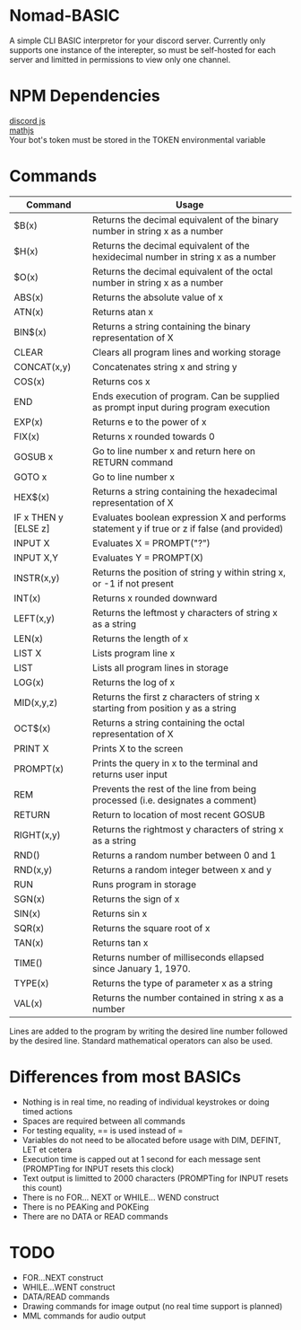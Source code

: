 # Nomad-BASIC

A simple CLI BASIC interpretor for your discord server. Currently only supports one instance of the interepter, so must be self-hosted for each server and limitted in permissions to view only one channel.

# NPM Dependencies 

[discord js](https://discord.js.org/#/)  
[mathjs](https://mathjs.org/)  
Your bot's token must be stored in the TOKEN environmental variable  

# Commands 

| Command | Usage |
| ------------- | ------------- |
| $B(x)  | Returns the decimal equivalent of the binary number in string x as a number|
| $H(x)  | Returns the decimal equivalent of the hexidecimal number in string x as a number|
| $O(x)  | Returns the decimal equivalent of the octal number in string x as a number|
| ABS(x)  | Returns the absolute value of x |
| ATN(x)  | Returns atan x |
| BIN$(x)  | Returns a string containing the binary representation of X |
| CLEAR | Clears all program lines and working storage|
| CONCAT(x,y)  | Concatenates string x and string y |
| COS(x)  | Returns cos x |
| END | Ends execution of program. Can be supplied as prompt input during program execution |
| EXP(x)  | Returns e to the power of x |
| FIX(x)  | Returns x rounded towards 0 |
| GOSUB x | Go to line number x and return here on RETURN command |
| GOTO x | Go to line number x|
| HEX$(x)  | Returns a string containing the hexadecimal representation of X |
| IF x THEN y [ELSE z]| Evaluates boolean expression X and performs statement y if true or z if false (and provided) |
| INPUT X | Evaluates X = PROMPT("?") |
| INPUT X,Y | Evaluates Y = PROMPT(X) |
| INSTR(x,y)  | Returns the position of string y within string x, or -1 if not present|
| INT(x)  | Returns x rounded downward |
| LEFT(x,y)  | Returns the leftmost y characters of string x as a string|
| LEN(x)  | Returns the length of x|
| LIST X | Lists program line x |
| LIST | Lists all program lines in storage |
| LOG(x)  | Returns the log of x |
| MID(x,y,z)  | Returns the first z characters of string x starting from position y as a string|
| OCT$(x)  | Returns a string containing the octal representation of X |
| PRINT X |Prints X to the screen |
| PROMPT(x)  | Prints the query in x to the terminal and returns user input|
| REM  | Prevents the rest of the line from being processed (i.e. designates a comment)|
| RETURN |Return to location of most recent GOSUB |
| RIGHT(x,y)  | Returns the rightmost y characters of string x as a string|
| RND()  | Returns a random number between 0 and 1 |
| RND(x,y)  | Returns a random integer between x and y |
| RUN | Runs program in storage |
| SGN(x)  | Returns the sign of x |
| SIN(x)  | Returns sin x |
| SQR(x)  | Returns the square root of x |
| TAN(x)  | Returns tan x |
| TIME()  | Returns number of milliseconds ellapsed since January 1, 1970. |
| TYPE(x)  | Returns the type of parameter x as a string  |
| VAL(x)  | Returns the number contained in string x as a number |

Lines are added to the program by writing the desired line number followed by the desired line. Standard mathematical operators can also be used.

# Differences from most BASICs
* Nothing is in real time, no reading of individual keystrokes or doing timed actions
* Spaces are required between all commands
* For testing equality, == is used instead of =
* Variables do not need to be allocated before usage with DIM, DEFINT, LET et cetera
* Execution time is capped out at 1 second for each message sent (PROMPTing for INPUT resets this clock)
* Text output is limitted to 2000 characters (PROMPTing for INPUT resets this count)
* There is no FOR... NEXT or WHILE... WEND construct
* There is no PEAKing and POKEing
* There are no DATA or READ commands

# TODO
* FOR...NEXT construct
* WHILE...WENT construct
* DATA/READ commands
* Drawing commands for image output (no real time support is planned)
* MML commands for audio output

